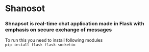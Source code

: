 # Shanosot

### Shnapsot is real-time chat application made in Flask with emphasis on secure exchange of messages

To run this you need to install following modules  
`pip install flask flask-socketio`